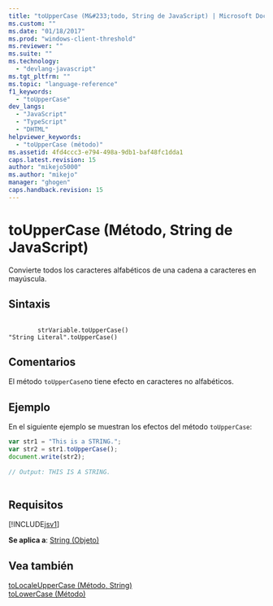 ```yaml
---
title: "toUpperCase (M&#233;todo, String de JavaScript) | Microsoft Docs"
ms.custom: ""
ms.date: "01/18/2017"
ms.prod: "windows-client-threshold"
ms.reviewer: ""
ms.suite: ""
ms.technology: 
  - "devlang-javascript"
ms.tgt_pltfrm: ""
ms.topic: "language-reference"
f1_keywords: 
  - "toUpperCase"
dev_langs: 
  - "JavaScript"
  - "TypeScript"
  - "DHTML"
helpviewer_keywords: 
  - "toUpperCase (método)"
ms.assetid: 4fd4ccc3-e794-498a-9db1-baf48fc1dda1
caps.latest.revision: 15
author: "mikejo5000"
ms.author: "mikejo"
manager: "ghogen"
caps.handback.revision: 15
---
```

# toUpperCase (M&#233;todo, String de JavaScript)
Convierte todos los caracteres alfabéticos de una cadena a caracteres en mayúscula.  
  
## Sintaxis  
  
```  
  
        strVariable.toUpperCase()  
"String Literal".toUpperCase()   
```  
  
## Comentarios  
 El método `toUpperCase`no tiene efecto en caracteres no alfabéticos.  
  
## Ejemplo  
 En el siguiente ejemplo se muestran los efectos del método `toUpperCase`:  
  
```javascript  
var str1 = "This is a STRING.";  
var str2 = str1.toUpperCase();  
document.write(str2);  
  
// Output: THIS IS A STRING.  
  
```  
  
## Requisitos  
 [!INCLUDE[jsv1](../../javascript/misc/includes/jsv1-md.md)]  
  
 **Se aplica a**: [String \(Objeto\)](../../javascript/reference/string-object-javascript.md)  
  
## Vea también  
 [toLocaleUpperCase \(Método, String\)](../../javascript/reference/tolocaleuppercase-method-string-javascript.md)   
 [toLowerCase \(Método\)](../../javascript/reference/tolowercase-method-javascript.md)